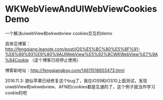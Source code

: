 # WKWebViewAndUIWebViewCookiesDemo
一个解决uiwebView和wkwebview cookies交互的demo

具体见博客：http://fengqiang.leanote.com/post/iOS%E5%BC%80%E5%8F%91-%E6%89%93%E9%80%9AUIWebView%E5%92%8CWKWebView%E7%9A%84Cookie （这个博客已经停止使用）


博客新地址：http://fengqiangboy.com/14611518603473.html

2016.11.3: 貌似苹果已经修复这个bug了，我在iOS9和iOS10上面测试，发现uiwebView和wkwebview、AFN的cookies都是互通的了，这个例子就当作学习cookie的吧